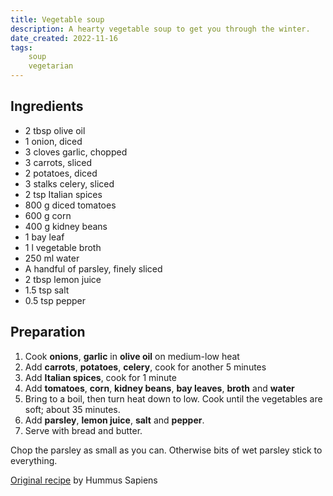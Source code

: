 ```yaml
---
title: Vegetable soup
description: A hearty vegetable soup to get you through the winter.
date_created: 2022-11-16
tags:
    soup
    vegetarian
---
```


## Ingredients

- 2 tbsp olive oil
- 1 onion, diced
- 3 cloves garlic, chopped
- 3 carrots, sliced
- 2 potatoes, diced
- 3 stalks celery, sliced
- 2 tsp Italian spices
- 800 g diced tomatoes
- 600 g corn
- 400 g kidney beans
- 1 bay leaf
- 1 l vegetable broth
- 250 ml water
- A handful of parsley, finely sliced
- 2 tbsp lemon juice
- 1.5 tsp salt
- 0.5 tsp pepper

## Preparation

1. Cook **onions**, **garlic** in **olive oil** on medium-low heat
2. Add **carrots**, **potatoes**, **celery**, cook for another 5 minutes
3. Add **Italian spices**, cook for 1 minute
4. Add **tomatoes**, **corn**, **kidney beans**, **bay leaves**, **broth** and **water**
5. Bring to a boil, then turn heat down to low. Cook until the vegetables are soft; about 35 minutes.
6. Add **parsley**, **lemon juice**, **salt** and **pepper**.
7. Serve with bread and butter.

Chop the parsley as small as you can. Otherwise bits of wet parsley stick to everything.

[Original recipe](https://www.hummusapien.com/vegetable-soup/) by Hummus Sapiens

